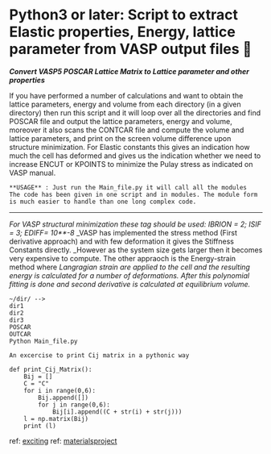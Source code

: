 # Python3 or later: Script to extract Elastic properties, Energy, lattice parameter from VASP output files 💫
**_Convert VASP5 POSCAR Lattice Matrix to Lattice parameter and other properties_**

If you have performed a number of calculations and want to obtain the lattice parameters, energy and volume from each directory (in a given directory) then run this script and it will loop over all the directories and find POSCAR file and output the lattice parameters, energy and volume, moreover it also scans the CONTCAR file and compute the volume and lattice parameters, and print on the screen volume difference upon structure minimization. 
For Elastic constants this gives an indication how much the cell has deformed and gives us the indication whether we need to increase ENCUT or KPOINTS to minimize the Pulay stress as indicated on VASP manual.

```
**USAGE** : Just run the Main_file.py it will call all the modules
The code has been given in one script and in modules. The module form is much easier to handle than one long complex code. 
```
_______________________
_For VASP structural minimization these tag should be used: IBRION = 2; ISIF = 3; EDIFF= 10**-8_
_VASP has implemented the stress method (First derivative approach) and with few deformation it gives the Stiffness Constants directly. _However as the system size gets larger then it becomes very expensive to compute. The other appraoch is the Energy-strain method where _Langragian strain are applied to the cell and the resulting energy is calculated for a number of deformations. After this polynomial fitting is done and second derivative is calculated at equilibrium volume._

```
~/dir/ -->
dir1
dir2
dir3
POSCAR
OUTCAR
Python Main_file.py
```


```
An excercise to print Cij matrix in a pythonic way

def print_Cij_Matrix():
	Bij = []
	C = "C"
	for i in range(0,6):
		Bij.append([])
		for j in range(0,6):
			Bij[i].append((C + str(i) + str(j)))
	l = np.matrix(Bij)		
	print (l)
 ```

ref: [exciting](http://exciting-code.org/nitrogen-energy-vs-strain-calculations)
ref: [materialsproject](https://wiki.materialsproject.org/Elasticity_calculations)


